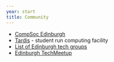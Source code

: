 ```yaml
---
year: start
title: Community
---
```

- [CompSoc Edinburgh](http://comp-soc.com/)
- [Tardis](http://tardis.ed.ac.uk) - student run computing facility
- [List of Edinburgh tech groups](http://edinburgh2.com/)
- [Edinburgh TechMeetup](http://techmeetup.co.uk/)
